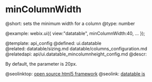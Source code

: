minColumnWidth
=============


@short: sets the minimum width for a column
@type:  number

@example:
webix.ui({
	view:"datatable",
	minColumnWidth:40,
	...
});

@template:	api_config
@defined:	ui.datatable	
@related:
	datatable/sizing.md
    datatable/columns_configuration.md
@relatedapi:
	api/ui.datatable_mincolumnheight_config.md
@descr:

By default, the parameter is 20px.

@seolinktop: [open source html5 framework](https://webix.com)
@seolink: [datatable js](https://webix.com/widget/datatable/)